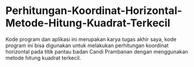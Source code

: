 # Perhitungan-Koordinat-Horizontal-Metode-Hitung-Kuadrat-Terkecil
Kode program dan aplikasi ini merupakan karya tugas akhir saya, kode program ini bisa digunakan untuk melakukan perhitungan koordinat horizontal pada titik pantau badan Candi Prambanan dengan menggunakan metode hitung kuadrat terkecil.
